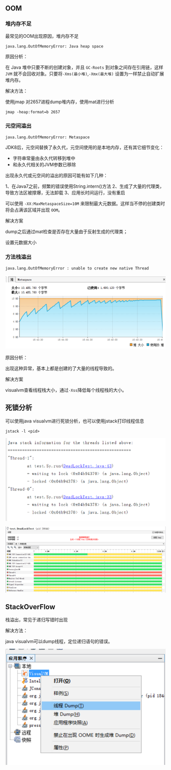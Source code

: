## OOM

### 堆内存不足

最常见的OOM出现原因，堆内存不足

```
java.lang.OutOfMemoryError: Java heap space
```

原因分析：

在 Java 堆中只要不断的创建对象，并且 `GC-Roots` 到对象之间存在引用链，这样 `JVM` 就不会回收对象。只要将`-Xms(最小堆)`,`-Xmx(最大堆)` 设置为一样禁止自动扩展堆内存。

解决方法：

使用jmap 对2657进程dump堆内存，使用mat进行分析

```
jmap -heap:format=b 2657
```



### 元空间溢出

```
java.lang.OutOfMemoryError: Metaspace
```

JDK8后，元空间替换了永久代，元空间使用的是本地内存，还有其它细节变化：

- 字符串常量由永久代转移到堆中
- 和永久代相关的JVM参数已移除

出现永久代或元空间的溢出的原因可能有如下几种：

1、在Java7之前，频繁的错误使用String.intern()方法
 2、生成了大量的代理类，导致方法区被撑爆，无法卸载
 3、应用长时间运行，没有重启

可以使用 `-XX:MaxMetaspaceSize=10M` 来限制最大元数据。这样当不停的创建类时将会占满该区域并出现 `OOM`。

解决方案

dump之后通过mat检查是否存在大量由于反射生成的代理类；

设置元数据大小



### **方法栈溢出**

```
java.lang.OutOfMemoryError : unable to create new native Thread
```

![pic](https://github.com/solo941/notes/blob/master/排查/pics/微信截图_20190911165222.png)

原因分析：

出现这种异常，基本上都是创建的了大量的线程导致的。

解决方案

visualvm查看线程栈大小，通过`-Xss`降低每个线程栈的大小。

## 死锁分析

可以使用java visualvm进行死锁分析，也可以使用jstack打印线程信息

```
jstack -l <pid>
```

![pic](https://github.com/solo941/notes/blob/master/排查/pics/微信截图_20190911154515.png)

![pic](https://github.com/solo941/notes/blob/master/排查/pics/QQ截图20190911155628.png)

## StackOverFlow

栈溢出，常见于递归写错时出现

解决方法：

java visualvm可以dump线程，定位递归语句的错误。

![pic](https://github.com/solo941/notes/blob/master/排查/pics/微信截图_20190911161741.png)

